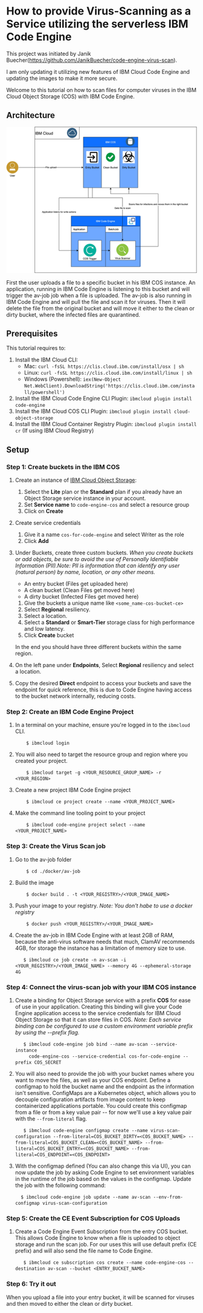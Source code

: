 # How to provide Virus-Scanning as a Service utilizing the serverless IBM Code Engine

This project was initiated by Janik Buecher(https://github.com/JanikBuecher/code-engine-virus-scan).

I am only updating it utilizing new features of IBM Cloud Code Engine and updating the images to make it more secure.

Welcome to this tutorial on how to scan files for computer viruses in the IBM Cloud Object Storage (COS) with IBM Code Engine.

## Architecture

<img src="images/architecture.jpg" alt="drawing"/>

First the user uploads a file to a specific bucket in his IBM COS instance. An application, running in IBM Code Engine is listening to this bucket and will trigger the av-job job when a file is uploaded.
The av-job is also running in IBM Code Engine and will pull the file and scan it for viruses. Then it will delete the file from the original bucket and will move it either to the clean or dirty bucket, where the infected files are quarantined.

## Prerequisites

This tutorial requires to:

1. Install the IBM Cloud CLI:
   - Mac: `curl -fsSL https://clis.cloud.ibm.com/install/osx | sh`
   - Linux: `curl -fsSL https://clis.cloud.ibm.com/install/linux | sh`
   - Windows (Powershell): `iex(New-Object Net.WebClient).DownloadString('https://clis.cloud.ibm.com/install/powershell')`
2. Install the IBM Cloud Code Engine CLI Plugin: `ibmcloud plugin install code-engine`
3. Install the IBM Cloud COS CLI Plugin: `ibmcloud plugin install cloud-object-storage`
4. Install the IBM Cloud Container Registry Plugin: `ibmcloud plugin install cr` (If using IBM Cloud Registry)

## Setup

### Step 1: Create buckets in the IBM COS

1. Create an instance of [IBM Cloud Object Storage](https://cloud.ibm.com/catalog/services/cloud-object-storage):
   1. Select the **Lite** plan or the **Standard** plan if you already have an Object Storage service instance in your account.
   2. Set **Service name** to `code-engine-cos` and select a resource group
   3. Click on **Create**
2. Create service credentials

   1. Give it a name `cos-for-code-engine` and select Writer as the role
   2. Click **Add**

3. Under Buckets, create three custom buckets. _When you create buckets or add objects, be sure to avoid the use of Personally Identifiable Information (PII).Note: PII is information that can identify any user (natural person) by name, location, or any other means._

   - An entry bucket (Files get uploaded here)
   - A clean bucket (Clean Files get moved here)
   - A dirty bucket (Infected Files get moved here)

   1. Give the buckets a unique name like `<some_name-cos-bucket-ce>`
   2. Select **Regional** resiliency.
   3. Select a location.
   4. Select a **Standard** or **Smart-Tier** storage class for high performance and low latency.
   5. Click **Create** bucket

   In the end you should have three different buckets within the same region.

4. On the left pane under **Endpoints**, Select **Regional** resiliency and select a location.
5. Copy the desired **Direct** endpoint to access your buckets and save the endpoint for quick reference, this is due to Code Engine having access to the bucket network internally, reducing costs.

### Step 2: Create an IBM Code Engine Project

1. In a terminal on your machine, ensure you're logged in to the `ibmcloud` CLI.
   ```console
       $ ibmcloud login
   ```
2. You will also need to target the resource group and region where you created your project.
   ```console
       $ ibmcloud target -g <YOUR_RESOURCE_GROUP_NAME> -r <YOUR_REGION>
   ```
3. Create a new project IBM Code Engine project
   ```console
       $ ibmcloud ce project create --name <YOUR_PROJECT_NAME>
   ```
4. Make the command line tooling point to your project
   ```console
       $ ibmcloud code-engine project select --name <YOUR_PROJECT_NAME>
   ```

### Step 3: Create the Virus Scan job

1. Go to the av-job folder
   ```console
       $ cd ./docker/av-job
   ```
2. Build the image
   ```console
       $ docker build . -t <YOUR_REGISTRY>/<YOUR_IMAGE_NAME>
   ```
3. Push your image to your registry. _Note: You don't habe to use a docker registry_
   ```console
       $ docker push <YOUR_REGISTRY>/<YOUR_IMAGE_NAME>
   ```
4. Create the av-job in IBM Code Engine with at least 2GB of RAM, because the anti-virus software needs that much, ClamAV recommends 4GB, for storage the instance has a limitation of memory size to use.
   ```console
      $ ibmcloud ce job create -n av-scan -i <YOUR_REGISTRY>/<YOUR_IMAGE_NAME> --memory 4G --ephemeral-storage 4G
   ```

### Step 4: Connect the virus-scan job with your IBM COS instance

1. Create a binding for Object Storage service with a prefix **COS** for ease of use in your application. Creating this binding will give your Code Engine application access to the service credentials for IBM Cloud Object Storage so that it can store files in COS. _Note: Each service binding can be configured to use a custom environment variable prefix by using the --prefix flag._
   ```console
      $ ibmcloud code-engine job bind --name av-scan --service-instance
        code-engine-cos --service-credential cos-for-code-engine --prefix COS_SECRET
   ```
2. You will also need to provide the job with your bucket names where you want to move the files, as well as your COS endpoint. Define a configmap to hold the bucket name and the endpoint as the information isn't sensitive. ConfigMaps are a Kubernetes object, which allows you to decouple configuration artifacts from image content to keep containerized applications portable. You could create this configmap from a file or from a key value pair -- for now we'll use a key value pair with the `--from-literal` flag.
   ```console
      $ ibmcloud code-engine configmap create --name virus-scan-configuration --from-literal=COS_BUCKET_DIRTY=<COS_BUCKET_NAME> --from-literal=COS_BUCKET_CLEAN=<COS_BUCKET_NAME> --from-literal=COS_BUCKET_ENTRY=<COS_BUCKET_NAME> --from-literal=COS_ENDPOINT=<COS_ENDPOINT>
   ```
3. With the configmap defined (You can also change this via UI), you can now update the job by asking Code Engine to set environment variables in the runtime of the job based on the values in the configmap. Update the job with the following command:
   ```console
     $ ibmcloud code-engine job update --name av-scan --env-from-configmap virus-scan-configuration
   ```
### Step 5: Create the CE Event Subscription for COS Uploads

1. Create a Code Engine Event Subscription from the entry COS bucket. This allows Code Engine to know when a file is uploaded to object storage and run the scan job. For our uses this will use default prefix (CE prefix) and will also send the file name to Code Engine.
   ```console
      $ ibmcloud ce subscription cos create --name code-engine-cos --destination av-scan --bucket <ENTRY_BUCKET_NAME>
   ```

### Step 6: Try it out

When you upload a file into your entry bucket, it will be scanned for viruses and then moved to either the clean or dirty bucket.
